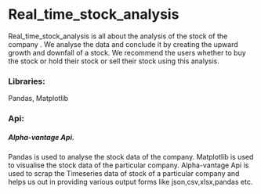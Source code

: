 # Real_time_stock_analysis
Real_time_stock_analysis is all about the analysis of the stock of the company . We analyse the data and conclude it by creating the upward growth and downfall of a stock. We recommend the users whether to buy the stock or hold their stock or sell their stock using this analysis.
### Libraries:
Pandas, Matplotlib
### Api:
##### Alpha-vantage Api.
Pandas is used to analyse the stock data of the company. Matplotlib is used to visualise the stock data of the particular company.
Alpha-vantage Api is used to scrap the Timeseries  data of stock of a particular company and helps us out in providing various output forms like json,csv,xlsx,pandas etc.

